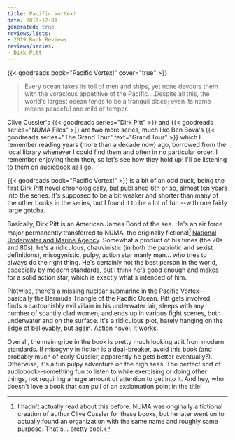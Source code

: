 ```yaml
---
title: Pacific Vortex!
date: 2019-12-09
generated: true
reviews/lists:
- 2019 Book Reviews
reviews/series:
- Dirk Pitt
---
```

{{< goodreads book="Pacific Vortex!" cover="true" >}}

> Every ocean takes its toll of men and ships, yet none devours them with the voracious appetitive of the Pacific....Despite all this, the world's largest ocean tends to be a tranquil place; even its name means peaceful and mild of temper.

Clive Cussler's {{< goodreads series="Dirk Pitt" >}} and {{< goodreads series="NUMA Files" >}} are two more series, much like Ben Bova's {{< goodreads series="The Grand Tour" text="Grand Tour" >}} which I remember reading years (more than a decade now) ago, borrowed from the local library whenever I could find them and often in no particular order. I remember enjoying them then, so let's see how they hold up! I'll be listening to them on audiobook as I go.  

<!--more-->

{{< goodreads book="Pacific Vortex!" >}} is a bit of an odd duck, being the first Dirk Pitt novel chronologically, but published 6th or so, almost ten years into the series. It's supposed to be a bit weaker and shorter than many of the other books in the series, but I found it to be a lot of fun --with one fairly large gotcha.  

Basically, Dirk Pitt is an American James Bond of the sea. He's an air force major permanently transferred to NUMA, the originally fictional[^NUMA] [National Underwater and Marine Agency](https://en.wikipedia.org/wiki/National_Underwater_and_Marine_Agency). Somewhat a product of his times (the 70s and 80s), he's a ridiculous, chauvinistic (in both the patriotic and sexist definitions), misogynistic, pulpy, action star manly man... who tries to always do the right thing. He's certainly not the best person in the world, especially by modern standards, but I think he's good enough and makes for a solid action star, which is exactly what's intended of him.  

Plotwise, there's a missing nuclear submarine in the Pacific Vortex--basically the Bermuda Triangle of the Pacific Ocean. Pitt gets involved, finds a cartoonishly evil villain in his underwater lair, sleeps with any number of scantily clad women, and ends up in various fight scenes, both underwater and on the surface. It's a ridiculous plot, barely hanging on the edge of believably, but again. Action novel. It works.  

Overall, the main gripe in the book is pretty much looking at it from modern standards. If misogyny in fiction is a deal-breaker, avoid this book (and probably much of early Cussler, apparently he gets better eventually?). Otherwise, it's a fun pulpy adventure on the high seas. The perfect sort of audiobook--something fun to listen to while exercising or doing other things, not requiring a huge amount of attention to get into it. And hey, who doesn't love a book that can pull of an exclamation point in the title!  

[^NUMA]: I hadn't actually read about this before. NUMA was originally a fictional creation of author Clive Cussler for these books, but he later went on to actually found an organization with the same name and roughly same purpose. That's... pretty cool.



